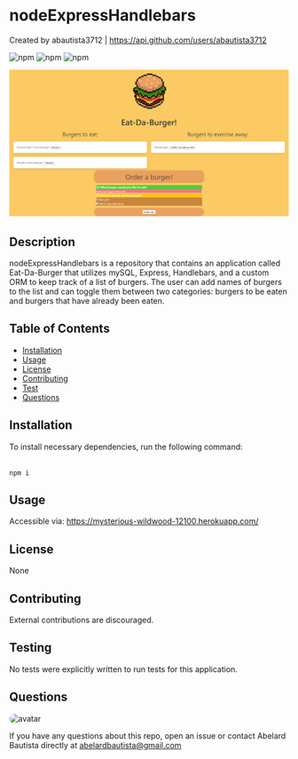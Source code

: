 # nodeExpressHandlebars

Created by abautista3712 | https://api.github.com/users/abautista3712

![npm](https://img.shields.io/npm/v/fs) ![npm](https://img.shields.io/npm/v/inquirer) ![npm](https://img.shields.io/npm/v/axios)

![Eat-Da-Burger](./public/assets/images/nodeExpressHandlebarsScreenshot.PNG?raw=true "Eat-Da-Burger")

## Description

nodeExpressHandlebars is a repository that contains an application called Eat-Da-Burger that utilizes mySQL, Express, Handlebars, and a custom ORM to keep track of a list of burgers. The user can add names of burgers to the list and can toggle them between two categories: burgers to be eaten and burgers that have already been eaten.

## Table of Contents

- [Installation](#installation)
- [Usage](#usage)
- [License](#license)
- [Contributing](#contributing)
- [Test](#tests)
- [Questions](#questions)

## Installation

To install necessary dependencies, run the following command:

```

npm i

```

## Usage

Accessible via: https://mysterious-wildwood-12100.herokuapp.com/

## License

None

## Contributing

External contributions are discouraged.

## Testing

No tests were explicitly written to run tests for this application.

## Questions

<img src="https://avatars1.githubusercontent.com/u/58578177?v=4" alt="avatar" style="border-radius: 16px" width="30" />
    
If you have any questions about this repo, open an issue or contact Abelard Bautista directly at abelardbautista@gmail.com
